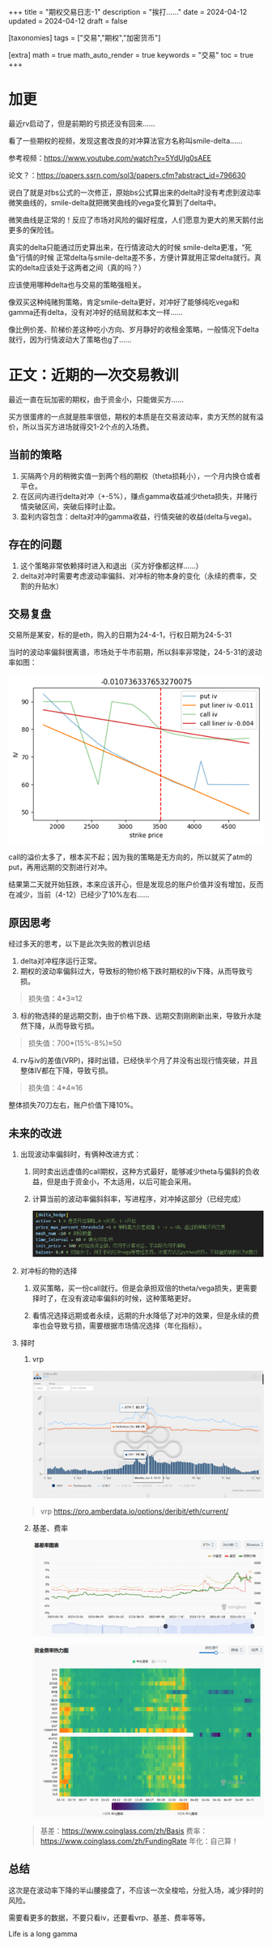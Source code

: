 +++
title = "期权交易日志-1"
description = "挨打……"
date = 2024-04-12
updated = 2024-04-12
draft = false

[taxonomies]
tags = ["交易","期权","加密货币"]

[extra]
math = true
math_auto_render = true
keywords = "交易"
toc = true
+++

# 加更

最近rv启动了，但是前期的亏损还没有回来……

看了一些期权的视频，发现这套改良的对冲算法官方名称叫smile-delta……

参考视频：https://www.youtube.com/watch?v=5YdUlg0sAEE

论文？：https://papers.ssrn.com/sol3/papers.cfm?abstract_id=796630

说白了就是对bs公式的一次修正，原始bs公式算出来的delta时没有考虑到波动率微笑曲线的，smile-delta就把微笑曲线的vega变化算到了delta中。

微笑曲线是正常的！反应了市场对风险的偏好程度，人们愿意为更大的黑天鹅付出更多的保险钱。

真实的delta只能通过历史算出来，在行情波动大的时候 smile-delta更准，“死鱼”行情的时候 正常delta与smile-delta差不多，方便计算就用正常delta就行。真实的delta应该处于这两者之间（真的吗？）

应该使用哪种delta也与交易的策略强相关。

像双买这种纯赌狗策略，肯定smile-delta更好，对冲好了能够纯吃vega和gamma还有delta，没有对冲好的结局就和本文一样……

像比例价差、阶梯价差这种吃小方向、岁月静好的收租金策略，一般情况下delta就行，因为行情波动大了策略也g了……


# 正文：近期的一次交易教训

最近一直在玩加密的期权，由于资金小，只能做买方……

买方很蛋疼的一点就是胜率很低，期权的本质是在交易波动率，卖方天然的就有溢价，所以当买方进场就得交1-2个点的入场费。

## 当前的策略

1. 买隔两个月的稍微实值一到两个档的期权（theta损耗小），一个月内换仓或者平仓。
2. 在区间内进行delta对冲（+-5%），赚点gamma收益减少theta损失，并赌行情突破区间，突破后择时止盈。
3. 盈利内容包含：delta对冲的gamma收益，行情突破的收益(delta与vega)。

## 存在的问题

1. 这个策略非常依赖择时进入和退出（买方好像都这样……）
2. delta对冲时需要考虑波动率偏斜、对冲标的物本身的变化（永续的费率，交割的升贴水）

## 交易复盘

交易所是某安，标的是eth，购入的日期为24-4-1，行权日期为24-5-31

当时的波动率偏斜很离谱，市场处于牛市前期，所以斜率非常陡，24-5-31的波动率如图：

![1712891687797](image/index/1712891687797.png)

call的溢价太多了，根本买不起；因为我的策略是无方向的，所以就买了atm的put，再用远期的交割进行对冲。

结果第二天就开始狂跌，本来应该开心，但是发现总的账户价值并没有增加，反而在减少，当前（4-12）已经少了10%左右……

## 原因思考

经过多天的思考，以下是此次失败的教训总结

1. delta对冲程序运行正常。
2. 期权的波动率偏斜过大，导致标的物价格下跌时期权的iv下降，从而导致亏损。

> 损失值：4*3≈12

3. 标的物选择的是远期交割，由于价格下跌、远期交割刚刷新出来，导致升水陡然下降，从而导致亏损。

> 损失值：700*(15%-8%)≈50

4. rv与iv的差值(VRP)，择时出错，已经快半个月了并没有出现行情突破，并且整体IV都在下降，导致亏损。

> 损失值：4*4≈16

整体损失70刀左右，账户价值下降10%。

## 未来的改进

1. 出现波动率偏斜时，有俩种改进方式：

   1. 同时卖出远虚值的call期权，这种方式最好，能够减少theta与偏斜的负收益，但是由于资金小，不太适用，以后可能会采用。
   
   2. 计算当前的波动率偏斜斜率，写进程序，对冲掉这部分（已经完成）

      ![1712893639400](image/index/1712893639400.png)

2. 对冲标的物的选择

   1. 双买策略，买一份call就行。但是会承担双倍的theta/vega损失，更需要择时了，在没有波动率偏斜的时候，这种策略更好。
   
   2. 看情况选择远期或者永续，远期的升水降低了对冲的效果，但是永续的费率也会导致亏损，需要根据市场情况选择（年化指标）。
   
3. 择时

   1. vrp

      ![1712893208438](image/index/1712893208438.png)

   > vrp https://pro.amberdata.io/options/deribit/eth/current/


   2. 基差、费率

      ![1712893466022](image/index/1712893466022.png)

      ![1712893435256](image/index/1712893435256.png)

   > 基差：https://www.coinglass.com/zh/Basis
   > 费率：https://www.coinglass.com/zh/FundingRate
   > 年化：自己算！

## 总结

这次是在波动率下降的半山腰接盘了，不应该一次全梭哈，分批入场，减少择时的风险。

需要看更多的数据，不要只看iv，还要看vrp、基差、费率等等。


Life is a long gamma

